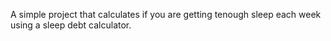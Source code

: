 A simple project that calculates if you are getting tenough sleep each week using a sleep debt calculator.
